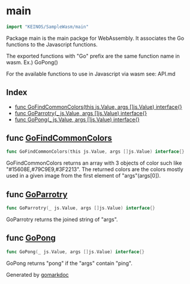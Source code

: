 <!-- Code generated by gomarkdoc. DO NOT EDIT -->

# main

```go
import "KEINOS/SampleWasm/main"
```

Package main is the main packge for WebAssembly\. It associates the Go functions to the Javascript functions\.

The exported functions with "Go" prefix are the same function name in wasm\. Ex\.\) GoPong\(\)

For the available functions to use in Javascript via wasm see: API\.md

## Index

- [func GoFindCommonColors(this js.Value, args []js.Value) interface{}](<#func-gofindcommoncolors>)
- [func GoParrotry(_ js.Value, args []js.Value) interface{}](<#func-goparrotry>)
- [func GoPong(_ js.Value, args []js.Value) interface{}](<#func-gopong>)


## func [GoFindCommonColors](<https://github.com/KEINOS/Practice_Wasm-Go/blob/main/main/regist_callbacks.go#L61>)

```go
func GoFindCommonColors(this js.Value, args []js.Value) interface{}
```

GoFindCommonColors returns an array with 3 objects of color such like "\#15608E\,\#79C9E9\,\#3F2213"\. The returned colors are the colors mostly used in a given image from the first element of "args"\(args\[0\]\)\.

## func [GoParrotry](<https://github.com/KEINOS/Practice_Wasm-Go/blob/main/main/regist_callbacks.go#L47>)

```go
func GoParrotry(_ js.Value, args []js.Value) interface{}
```

GoParrotry returns the joined string of "args"\.

## func [GoPong](<https://github.com/KEINOS/Practice_Wasm-Go/blob/main/main/regist_callbacks.go#L36>)

```go
func GoPong(_ js.Value, args []js.Value) interface{}
```

GoPong returns "pong" if the "args" contain "ping"\.



Generated by [gomarkdoc](<https://github.com/princjef/gomarkdoc>)
